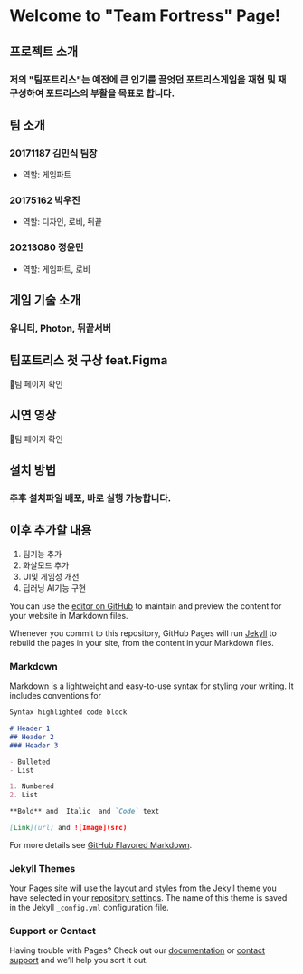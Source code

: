 # Welcome to "Team Fortress" Page!</h1>

## 프로젝트 소개
### 저의 "팀포트리스"는 예전에 큰 인기를 끌엇던 포트리스게임을 재현 및 재구성하여 포트리스의 부활을 목표로 합니다.


## 팀 소개
### 20171187 김민식 팀장
- 역할: 게임파트
### 20175162 박우진
- 역할: 디자인, 로비, 뒤끝
### 20213080 정윤민
- 역할: 게임파트, 로비


## 게임 기술 소개
### 유니티, Photon, 뒤끝서버


## 팀포트리스 첫 구상 feat.Figma
팀 페이지 확인


## 시연 영상
팀 페이지 확인


## 설치 방법
### 추후 설치파일 배포, 바로 실행 가능합니다.


## 이후 추가할 내용
1. 팀기능 추가
2. 화살모드 추가
3. UI및 게임성 개선
4. 딥러닝 AI기능 구현


You can use the [editor on GitHub](https://github.com/kookmin-sw/cap-template/edit/master/index.md) to maintain and preview the content for your website in Markdown files.

Whenever you commit to this repository, GitHub Pages will run [Jekyll](https://jekyllrb.com/) to rebuild the pages in your site, from the content in your Markdown files.

### Markdown

Markdown is a lightweight and easy-to-use syntax for styling your writing. It includes conventions for

```markdown
Syntax highlighted code block

# Header 1
## Header 2
### Header 3

- Bulleted
- List

1. Numbered
2. List

**Bold** and _Italic_ and `Code` text

[Link](url) and ![Image](src)
```

For more details see [GitHub Flavored Markdown](https://guides.github.com/features/mastering-markdown/).

### Jekyll Themes

Your Pages site will use the layout and styles from the Jekyll theme you have selected in your [repository settings](https://github.com/kookmin-sw/cap-template/settings). The name of this theme is saved in the Jekyll `_config.yml` configuration file.

### Support or Contact

Having trouble with Pages? Check out our [documentation](https://help.github.com/categories/github-pages-basics/) or [contact support](https://github.com/contact) and we’ll help you sort it out.
